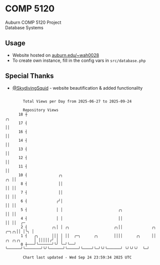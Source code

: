 # COMP 5120
Auburn COMP 5120 Project  
Database Systems

## Usage
- Website hosted on [auburn.edu/~wah0028](https://webhome.auburn.edu/~wah0028/)
- To create own instance, fill in the config vars in `src/database.php`

## Special Thanks
- [@SkydivingSquid](https://github.com/SkydivingSquid) - website beautification & added functionality

```

        Total Views per Day from 2025-06-27 to 2025-09-24

        Repository Views
      18 ┼                                                                                   ╭╮
      17 ┤                                                                                   ││
      16 ┤                                                                                   ││
      14 ┤                                                                                   ││
      13 ┤                                                                                   ││
      12 ┤                                                                                   ││
      11 ┤                                                                                   ││
      10 ┤              ╭╮                                                                ╭╮ ││
       8 ┤              ││                                                                ││ ││
       7 ┤              ││                                                                ││ ││
       6 ┤             ╭╯│                                                                ││ ││
       5 ┤             │ │                         ╭╮                                     ││ ││
       4 ┤             │ │                         ││                                     ││ ││  ╭─
       2 ┤           ╭╮│ │ ╭╮                    ╭╮││             ╭╮                 ╭─╮╭╮││ │╰╮ │
       1 ┤   ╭╮      │││ │ ││  ╭─╮      ╭╮       ││││      ╭╮     ││    ╭╮ ╭╮╭╮      │ │││││╭╯ │ │
       0 ┼───╯╰──────╯╰╯ ╰─╯╰──╯ ╰──────╯╰───────╯╰╯╰──────╯╰─────╯╰────╯╰─╯╰╯╰──────╯ ╰╯╰╯╰╯  ╰─╯

        Chart last updated - Wed Sep 24 23:59:34 2025 UTC
        
```
